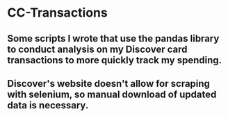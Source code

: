 # CC-Transactions

## Some scripts I wrote that use the pandas library to conduct analysis on my Discover card transactions to more quickly track my spending.

## Discover's website doesn't allow for scraping with selenium, so manual download of updated data is necessary.
